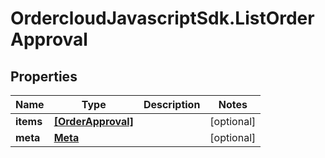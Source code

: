 # OrdercloudJavascriptSdk.ListOrderApproval

## Properties
Name | Type | Description | Notes
------------ | ------------- | ------------- | -------------
**items** | [**[OrderApproval]**](OrderApproval.md) |  | [optional] 
**meta** | [**Meta**](Meta.md) |  | [optional] 


